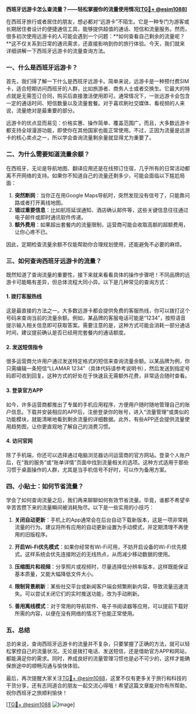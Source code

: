 **西班牙远游卡怎么查流量？——轻松掌握你的流量使用情况[[TG💪+ @esim1088](https://t.me/s/esim1088)]**

在西班牙旅行或者居住的朋友，想必都对“远游卡”不陌生。它是一种专门为游客或长期居住者设计的便捷通信工具，能够提供超值的通话、短信和流量服务。然而，很多初次使用远游卡的人可能会遇到一个问题：**如何查看自己剩余的流量呢？**这不仅关系到日常的通讯需求，还直接影响到你的旅行体验。今天，我们就来详细讲解一下西班牙远游卡的流量查询方法。

### 一、什么是西班牙远游卡？

首先，我们得了解一下什么是西班牙远游卡。简单来说，远游卡是一种预付费SIM卡，适合短期访问西班牙的人群，比如旅游者、商务人士或者交换生。它最大的特点就是无需签订合同，购买后直接激活使用即可。通常情况下，一张远游卡会包含一定的通话时间、短信数量以及流量套餐。对于喜欢刷社交媒体、看视频的人来说，流量绝对是最重要的部分。

远游卡的优点显而易见：价格实惠、操作简单、覆盖范围广。而且，大多数远游卡都支持全球漫游功能，即使你在其他国家也能正常使用。不过，正因为流量是远游卡的核心卖点之一，所以学会查询流量剩余量就显得尤为重要了。

### 二、为什么需要知道流量余额？

在西班牙，无论是导航地图、翻译应用还是在线预订住宿，几乎所有的日常活动都离不开网络的支持。如果你不知道自己的流量还剩多少，可能会面临以下尴尬局面：

1. **突然断网**：当你正在用Google Maps导航时，突然发现没有信号了，只能靠问路或者打开离线地图。
2. **错过重要信息**：比如航班延误通知、酒店确认邮件等，这些关键信息往往通过电子邮件或即时通讯软件传递。
3. **额外费用**：如果超出套餐内的流量限制，运营商可能会收取高额的超额费用，让你心疼不已。

因此，定期检查流量余额不仅能帮助你合理规划使用，还能避免不必要的麻烦。

### 三、如何查询西班牙远游卡的流量？

既然知道了查询流量的重要性，接下来就来看看具体的操作步骤吧！不同品牌的远游卡可能略有差异，但总体流程大同小异。以下是几种常见的查询方式：

#### 1. 拨打客服热线

这是最直接的方法之一。大多数远游卡都会提供免费的客服热线，你可以拨打这个号码来查询当前的流量余额。例如，某品牌的客服电话可能是“1234”，按照语音提示输入相关信息即可获取答案。需要注意的是，这种方式可能会消耗一部分通话时间，建议提前确认是否已经用完套餐内的通话额度。

#### 2. 发送短信指令

很多运营商允许用户通过发送特定格式的短信来查询流量余额。以某品牌为例，你只需编辑一条短信“LLAMAR 1234”（具体代码请参考说明书），然后发送到指定号码即可收到回复。这种方式的好处在于快速且无需额外花费，非常适合随时查看。

#### 3. 登录官方APP

如今，许多运营商都推出了专属的手机应用程序，方便用户随时随地管理自己的账户信息。下载并安装相应的APP后，注册登录你的账号，进入“流量管理”或类似的功能模块，就能清晰地看到剩余流量的详细数据。此外，有些APP还会提供流量使用趋势图，让你更直观地了解自己的消费习惯。

#### 4. 访问官网

除了手机端，你还可以选择通过电脑浏览器访问运营商的官方网站。登录个人账户后，在“我的服务”或“账单详情”页面中找到流量相关的选项。这种方式适用于那些习惯于桌面操作的人群，尤其是当手机信号不好时，可以作为备用方案。

### 四、小贴士：如何节省流量？

学会了如何查询流量之后，我们再来聊聊如何有效节省流量。毕竟，谁都不希望辛辛苦苦攒下来的流量瞬间被消耗殆尽。以下是一些实用的小技巧：

1. **关闭自动更新**：手机上的App通常会在后台自动下载新版本，这是一项非常耗流量的行为。建议将所有应用的自动更新设置为手动模式，并定期清理不再使用的旧版程序。
   
2. **开启Wi-Fi优先模式**：如果你经常有Wi-Fi可用，不妨开启设备的Wi-Fi优先模式。这样系统会优先连接附近的无线热点，从而减少移动数据的使用。

3. **压缩图片和视频**：分享照片或视频时，尽量选择低分辨率版本，这样既能保证基本质量，又能大幅降低文件大小。

4. **限制背景刷新**：某些社交平台或新闻客户端会频繁刷新内容，导致流量迅速流失。可以尝试关闭它们的实时推送功能，改为手动刷新。

5. **善用离线模式**：对于常用的导航软件、电子书阅读器等应用，可以提前下载好所需的内容，以便在没有网络的情况下也能正常使用。

### 五、总结

总的来说，查询西班牙远游卡的流量并不复杂，只要掌握了正确的方法，就可以轻松掌控自己的流量状况。无论是拨打电话、发送短信，还是借助官方APP和网站，都能满足你的需求。同时，养成良好的流量管理习惯也是必不可少的，这样才能确保旅途中的顺畅沟通与愉快体验。

最后，再次提醒大家关注[TG💪+ @esim1088](https://t.me/s/esim1088)，这里不仅有更多关于旅行和科技的干货分享，还有志同道合的朋友一起交流心得哦！希望这篇文章能对你有所帮助，祝你西班牙之旅顺利愉快！

[[TG💪+ @esim1088](https://t.me/s/esim1088) ![Image](https://i.postimg.cc/4NQfJmqS/Snipaste-2025-05-13-00-14-12.png)]